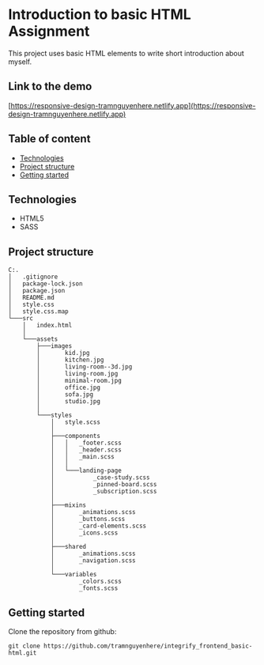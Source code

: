 # Introduction to basic HTML Assignment

This project uses basic HTML elements to write short introduction about myself.

## Link to the demo

[https://responsive-design-tramnguyenhere.netlify.app](https://responsive-design-tramnguyenhere.netlify.app)

## Table of content

- [Technologies](#technologies)
- [Project structure](#project-structure)
- [Getting started](#getting-started)

<a name="technologies"></a>

## Technologies

- HTML5
- SASS

<a name="project-structure"></a>

## Project structure

```
C:.
│   .gitignore
│   package-lock.json
│   package.json
│   README.md
│   style.css
│   style.css.map
└───src
    │   index.html
    │
    └───assets
        ├───images
        │       kid.jpg
        │       kitchen.jpg
        │       living-room--3d.jpg
        │       living-room.jpg
        │       minimal-room.jpg
        │       office.jpg
        │       sofa.jpg
        │       studio.jpg
        │
        └───styles
            │   style.scss
            │
            ├───components
            │   │   _footer.scss
            │   │   _header.scss
            │   │   _main.scss
            │   │
            │   └───landing-page
            │           _case-study.scss
            │           _pinned-board.scss
            │           _subscription.scss
            │
            ├───mixins
            │       _animations.scss
            │       _buttons.scss
            │       _card-elements.scss
            │       _icons.scss
            │
            ├───shared
            │       _animations.scss
            │       _navigation.scss
            │
            └───variables
                    _colors.scss
                    _fonts.scss
```

<a name="getting-started"></a>

## Getting started

Clone the repository from github:

```
git clone https://github.com/tramnguyenhere/integrify_frontend_basic-html.git
```
